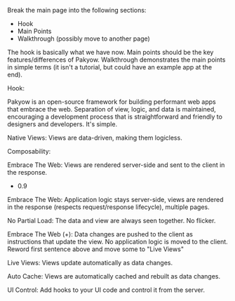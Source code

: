 Break the main page into the following sections:

  - Hook
  - Main Points
  - Walkthrough (possibly move to another page)

The hook is basically what we have now. Main points should be the key features/differences of Pakyow. Walkthrough demonstrates the main points in simple terms (it isn't a tutorial, but could have an example app at the end).

Hook:

Pakyow is an open-source framework for building performant web apps that embrace the web. Separation of view, logic, and data is maintained, encouraging a development process that is straightforward and friendly to designers and developers. It's simple.






Native Views: Views are data-driven, making them logicless. 

Composability: 

Embrace The Web: Views are rendered server-side and sent to the client in the response.

- 0.9

Embrace The Web: Application logic stays server-side, views are rendered in the response (respects request/response lifecycle), multiple pages.

No Partial Load: The data and view are always seen together. No flicker.

Embrace The Web (+): Data changes are pushed to the client as instructions that update the view. No application logic is moved to the client.
  Reword first sentence above and move some to "Live Views"

Live Views: Views update automatically as data changes.

Auto Cache: Views are automatically cached and rebuilt as data changes.

UI Control: Add hooks to your UI code and control it from the server.
